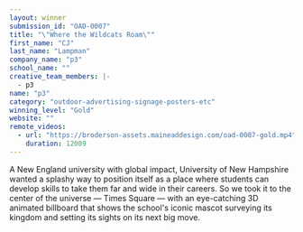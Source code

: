 ```yaml
---
layout: winner
submission_id: "OAD-0007"
title: "\"Where the Wildcats Roam\""
first_name: "CJ"
last_name: "Lampman"
company_name: "p3"
school_name: ""
creative_team_members: |-
  - p3
name: "p3"
category: "outdoor-advertising-signage-posters-etc"
winning_level: "Gold"
website: ""
remote_videos:
  - url: "https://broderson-assets.maineaddesign.com/oad-0007-gold.mp4"
    duration: 12009
---
```


A New England university with global impact, University of New Hampshire wanted a splashy way to position itself as a place where students can develop skills to take them far and wide in their careers. So we took it to the center of the universe — Times Square — with an eye-catching 3D animated billboard that shows the school's iconic mascot surveying its kingdom and setting its sights on its next big move.
